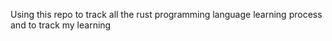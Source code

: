 Using this repo to track all the rust programming language learning process and to track my learning
